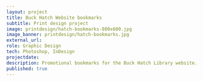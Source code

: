```yaml
---
layout: project
title: Buck Hatch Website bookmarks
subtitle: Print design project
image: printdesign/hatch-bookmarks-800x600.jpg
image_banner: printdesign/hatch-bookmarks.jpg
external_url:
role: Graphic Design
tech: Photoshop, InDesign
projectdate:
description: Promotional bookmarks for the Buck Hatch Library website.
published: true
---
```


<!-- ### Overview
 
### Concept 

### Architecture

### Wireframes

### Mockups -->
